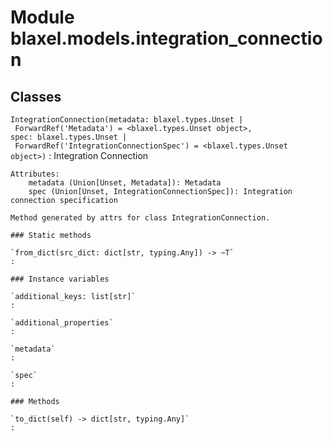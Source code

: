 Module blaxel.models.integration_connection
===========================================

Classes
-------

`IntegrationConnection(metadata: blaxel.types.Unset | ForwardRef('Metadata') = <blaxel.types.Unset object>, spec: blaxel.types.Unset | ForwardRef('IntegrationConnectionSpec') = <blaxel.types.Unset object>)`
:   Integration Connection
    
    Attributes:
        metadata (Union[Unset, Metadata]): Metadata
        spec (Union[Unset, IntegrationConnectionSpec]): Integration connection specification
    
    Method generated by attrs for class IntegrationConnection.

    ### Static methods

    `from_dict(src_dict: dict[str, typing.Any]) ‑> ~T`
    :

    ### Instance variables

    `additional_keys: list[str]`
    :

    `additional_properties`
    :

    `metadata`
    :

    `spec`
    :

    ### Methods

    `to_dict(self) ‑> dict[str, typing.Any]`
    :